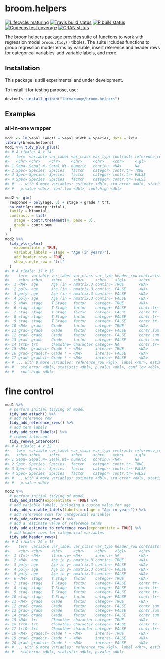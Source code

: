 
<!-- README.md is generated from README.Rmd. Please edit that file -->

# broom.helpers

<!-- badges: start -->

[![Lifecycle:
maturing](https://img.shields.io/badge/lifecycle-maturing-blue.svg)](https://www.tidyverse.org/lifecycle/#maturing)
[![Travis build
status](https://travis-ci.com/larmarange/broom.helpers.svg?branch=master)](https://travis-ci.com/larmarange/broom.helpers)
[![R build
status](https://github.com/larmarange/broom.helpers/workflows/R-CMD-check/badge.svg)](https://github.com/larmarange/broom.helpers/actions)
[![Codecov test
coverage](https://codecov.io/gh/larmarange/broom.helpers/branch/master/graph/badge.svg)](https://codecov.io/gh/larmarange/broom.helpers?branch=master)
[![CRAN
status](https://www.r-pkg.org/badges/version/broom.helpers)](https://CRAN.R-project.org/package=broom.helpers)
<!-- badges: end -->

The broom.helpers package provides suite of functions to work with
regression model `broom::tidy()` tibbles. The suite includes functions
to group regression model terms by variable, insert reference and header
rows for categorical variables, add variable labels, and more.

## Installation

This package is still experimental and under development.

To install it for testing purpose, use:

``` r
devtools::install_github("larmarange/broom.helpers")
```

## Examples

### all-in-one wrapper

``` r
mod1 <- lm(Sepal.Length ~ Sepal.Width + Species, data = iris)
library(broom.helpers)
mod1 %>% tidy_plus_plus()
#> # A tibble: 4 x 14
#>   term  variable var_label var_class var_type contrasts reference_row label
#>   <chr> <chr>    <chr>     <chr>     <chr>    <chr>     <lgl>         <chr>
#> 1 Sepa~ Sepal.W~ Sepal.Wi~ numeric   continu~ <NA>      NA            Sepa~
#> 2 Spec~ Species  Species   factor    categor~ contr.tr~ TRUE          seto~
#> 3 Spec~ Species  Species   factor    categor~ contr.tr~ FALSE         vers~
#> 4 Spec~ Species  Species   factor    categor~ contr.tr~ FALSE         virg~
#> # ... with 6 more variables: estimate <dbl>, std.error <dbl>, statistic <dbl>,
#> #   p.value <dbl>, conf.low <dbl>, conf.high <dbl>

mod2 <- glm(
  response ~ poly(age, 3) + stage + grade * trt,
  na.omit(gtsummary::trial),
  family = binomial,
  contrasts = list(
    stage = contr.treatment(4, base = 3),
    grade = contr.sum
  )
)
mod2 %>% 
  tidy_plus_plus(
    exponentiate = TRUE,
    variable_labels = c(age = "Age (in years)"),
    add_header_rows = TRUE,
    show_single_row = "trt"
  )
#> # A tibble: 17 x 15
#>    term  variable var_label var_class var_type header_row contrasts
#>    <chr> <chr>    <chr>     <chr>     <chr>    <lgl>      <chr>    
#>  1 <NA>  age      Age (in ~ nmatrix.3 continu~ TRUE       <NA>     
#>  2 poly~ age      Age (in ~ nmatrix.3 continu~ FALSE      <NA>     
#>  3 poly~ age      Age (in ~ nmatrix.3 continu~ FALSE      <NA>     
#>  4 poly~ age      Age (in ~ nmatrix.3 continu~ FALSE      <NA>     
#>  5 <NA>  stage    T Stage   factor    categor~ TRUE       <NA>     
#>  6 stag~ stage    T Stage   factor    categor~ FALSE      contr.tr~
#>  7 stag~ stage    T Stage   factor    categor~ FALSE      contr.tr~
#>  8 stag~ stage    T Stage   factor    categor~ FALSE      contr.tr~
#>  9 stag~ stage    T Stage   factor    categor~ FALSE      contr.tr~
#> 10 <NA>  grade    Grade     factor    categor~ TRUE       <NA>     
#> 11 grad~ grade    Grade     factor    categor~ FALSE      contr.sum
#> 12 grad~ grade    Grade     factor    categor~ FALSE      contr.sum
#> 13 grad~ grade    Grade     factor    categor~ FALSE      contr.sum
#> 14 trtD~ trt      Chemothe~ character categor~ NA         contr.tr~
#> 15 <NA>  grade:t~ Grade * ~ <NA>      interac~ TRUE       <NA>     
#> 16 grad~ grade:t~ Grade * ~ <NA>      interac~ FALSE      <NA>     
#> 17 grad~ grade:t~ Grade * ~ <NA>      interac~ FALSE      <NA>     
#> # ... with 8 more variables: reference_row <lgl>, label <chr>, estimate <dbl>,
#> #   std.error <dbl>, statistic <dbl>, p.value <dbl>, conf.low <dbl>,
#> #   conf.high <dbl>
```

# fine control

``` r
mod1 %>%
  # perform initial tidying of model
  tidy_and_attach() %>%
  # add reference row
  tidy_add_reference_rows() %>%
  # add term labels
  tidy_add_term_labels() %>%
  # remove intercept
  tidy_remove_intercept()
#> # A tibble: 4 x 12
#>   term  variable var_label var_class var_type contrasts reference_row label
#>   <chr> <chr>    <chr>     <chr>     <chr>    <chr>     <lgl>         <chr>
#> 1 Sepa~ Sepal.W~ Sepal.Wi~ numeric   continu~ <NA>      NA            Sepa~
#> 2 Spec~ Species  Species   factor    categor~ contr.tr~ TRUE          seto~
#> 3 Spec~ Species  Species   factor    categor~ contr.tr~ FALSE         vers~
#> 4 Spec~ Species  Species   factor    categor~ contr.tr~ FALSE         virg~
#> # ... with 4 more variables: estimate <dbl>, std.error <dbl>, statistic <dbl>,
#> #   p.value <dbl>

mod2 %>%
  # perform initial tidying of model
  tidy_and_attach(exponentiate = TRUE) %>%
  # add variable labels, including a custom value for age
  tidy_add_variable_labels(labels = c(age = "Age in years")) %>%
  # add reference rows for categorical variables
  tidy_add_reference_rows() %>%
  # add a, estimate value of reference terms
  tidy_add_estimate_to_reference_rows(exponentiate = TRUE) %>%
  # add header rows for categorical variables
  tidy_add_header_rows()
#> # A tibble: 20 x 13
#>    term  variable var_label var_class var_type header_row contrasts
#>    <chr> <chr>    <chr>     <chr>     <chr>    <lgl>      <chr>    
#>  1 (Int~ <NA>     (Interce~ <NA>      interce~ NA         <NA>     
#>  2 <NA>  age      Age in y~ nmatrix.3 continu~ TRUE       <NA>     
#>  3 poly~ age      Age in y~ nmatrix.3 continu~ FALSE      <NA>     
#>  4 poly~ age      Age in y~ nmatrix.3 continu~ FALSE      <NA>     
#>  5 poly~ age      Age in y~ nmatrix.3 continu~ FALSE      <NA>     
#>  6 <NA>  stage    T Stage   factor    categor~ TRUE       <NA>     
#>  7 stag~ stage    T Stage   factor    categor~ FALSE      contr.tr~
#>  8 stag~ stage    T Stage   factor    categor~ FALSE      contr.tr~
#>  9 stag~ stage    T Stage   factor    categor~ FALSE      contr.tr~
#> 10 stag~ stage    T Stage   factor    categor~ FALSE      contr.tr~
#> 11 <NA>  grade    Grade     factor    categor~ TRUE       <NA>     
#> 12 grad~ grade    Grade     factor    categor~ FALSE      contr.sum
#> 13 grad~ grade    Grade     factor    categor~ FALSE      contr.sum
#> 14 grad~ grade    Grade     factor    categor~ FALSE      contr.sum
#> 15 <NA>  trt      Chemothe~ character categor~ TRUE       <NA>     
#> 16 trtD~ trt      Chemothe~ character categor~ FALSE      contr.tr~
#> 17 trtD~ trt      Chemothe~ character categor~ FALSE      contr.tr~
#> 18 <NA>  grade:t~ Grade * ~ <NA>      interac~ TRUE       <NA>     
#> 19 grad~ grade:t~ Grade * ~ <NA>      interac~ FALSE      <NA>     
#> 20 grad~ grade:t~ Grade * ~ <NA>      interac~ FALSE      <NA>     
#> # ... with 6 more variables: reference_row <lgl>, label <chr>, estimate <dbl>,
#> #   std.error <dbl>, statistic <dbl>, p.value <dbl>
```
